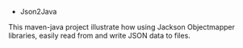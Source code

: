 * Json2Java

This maven-java project illustrate how using Jackson Objectmapper libraries, easily read from and write JSON data to files.